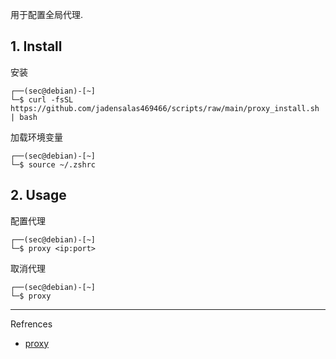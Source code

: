 用于配置全局代理.

## 1. Install

安装

```
┌──(sec@debian)-[~]
└─$ curl -fsSL https://github.com/jadensalas469466/scripts/raw/main/proxy_install.sh | bash
```

加载环境变量

```
┌──(sec@debian)-[~]
└─$ source ~/.zshrc
```

## 2. Usage

配置代理

```
┌──(sec@debian)-[~]
└─$ proxy <ip:port>
```

取消代理

```
┌──(sec@debian)-[~]
└─$ proxy
```

---

Refrences

- [proxy](https://github.com/jadensalas469466/tools/raw/main/other/proxy.sh)

